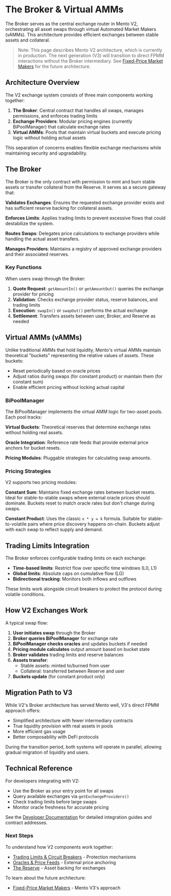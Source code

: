 # The Broker & Virtual AMMs

The Broker serves as the central exchange router in Mento V2, orchestrating all asset swaps through virtual Automated Market Makers (vAMMs). This architecture provides efficient exchanges between stable assets and collateral.

> Note: This page describes Mento V2 architecture, which is currently in production. The next generation (V3) will transition to direct FPMM interactions without the Broker intermediary. See [Fixed-Price Market Makers](fixed-price-market-makers-fpmms.md) for the future architecture.

## Architecture Overview

The V2 exchange system consists of three main components working together:

1. **The Broker**: Central contract that handles all swaps, manages permissions, and enforces trading limits
2. **Exchange Providers**: Modular pricing engines (currently BiPoolManager) that calculate exchange rates
3. **Virtual AMMs**: Pools that maintain virtual buckets and execute pricing logic without holding actual assets

This separation of concerns enables flexible exchange mechanisms while maintaining security and upgradability.

## The Broker

The Broker is the only contract with permission to mint and burn stable assets or transfer collateral from the Reserve. It serves as a secure gateway that:

**Validates Exchanges**: Ensures the requested exchange provider exists and has sufficient reserve backing for collateral assets.

**Enforces Limits**: Applies trading limits to prevent excessive flows that could destabilize the system.

**Routes Swaps**: Delegates price calculations to exchange providers while handling the actual asset transfers.

**Manages Providers**: Maintains a registry of approved exchange providers and their associated reserves.

### Key Functions

When users swap through the Broker:

1. **Quote Request**: `getAmountIn()` or `getAmountOut()` queries the exchange provider for pricing
2. **Validation**: Checks exchange provider status, reserve balances, and trading limits
3. **Execution**: `swapIn()` or `swapOut()` performs the actual exchange
4. **Settlement**: Transfers assets between user, Broker, and Reserve as needed

## Virtual AMMs (vAMMs)

Unlike traditional AMMs that hold liquidity, Mento's virtual AMMs maintain theoretical "buckets" representing the relative values of assets. These buckets:

* Reset periodically based on oracle prices
* Adjust ratios during swaps (for constant product) or maintain them (for constant sum)
* Enable efficient pricing without locking actual capital

### BiPoolManager

The BiPoolManager implements the virtual AMM logic for two-asset pools. Each pool tracks:

**Virtual Buckets**: Theoretical reserves that determine exchange rates without holding real assets.

**Oracle Integration**: Reference rate feeds that provide external price anchors for bucket resets.

**Pricing Modules**: Pluggable strategies for calculating swap amounts.

### Pricing Strategies

V2 supports two pricing modules:

**Constant Sum**: Maintains fixed exchange rates between bucket resets. Ideal for stable-to-stable swaps where external oracle prices should dominate. Buckets reset to match oracle rates but don't change during swaps.

**Constant Product**: Uses the classic `x * y = k` formula. Suitable for stable-to-volatile pairs where price discovery happens on-chain. Buckets adjust with each swap to reflect supply and demand.

## Trading Limits Integration

The Broker enforces configurable trading limits on each exchange:

* **Time-based limits**: Restrict flow over specific time windows (L0, L1)
* **Global limits**: Absolute caps on cumulative flow (LG)
* **Bidirectional tracking**: Monitors both inflows and outflows

These limits work alongside circuit breakers to protect the protocol during volatile conditions.

## How V2 Exchanges Work

A typical swap flow:

1. **User initiates swap** through the Broker
2. **Broker queries BiPoolManager** for exchange rate
3. **BiPoolManager checks oracles** and updates buckets if needed
4. **Pricing module calculates** output amount based on bucket state
5. **Broker validates** trading limits and reserve balances
6. **Assets transfer**:
   * Stable assets: minted to/burned from user
   * Collateral: transferred between Reserve and user
7. **Buckets update** (for constant product only)

## Migration Path to V3

While V2's Broker architecture has served Mento well, V3's direct FPMM approach offers:

* Simplified architecture with fewer intermediary contracts
* True liquidity provision with real assets in pools
* More efficient gas usage
* Better composability with DeFi protocols

During the transition period, both systems will operate in parallel, allowing gradual migration of liquidity and users.

## Technical Reference

For developers integrating with V2:

* Use the Broker as your entry point for all swaps
* Query available exchanges via `getExchangeProviders()`
* Check trading limits before large swaps
* Monitor oracle freshness for accurate pricing

See the [Developer Documentation](broken-reference) for detailed integration guides and contract addresses.

### Next Steps

To understand how V2 components work together:

* [Trading Limits & Circuit Breakers](trading-limits-and-circuit-breakers.md) - Protection mechanisms
* [Oracles & Price Feeds](oracles-and-price-feeds.md) - External price anchoring
* [The Reserve](the-reserve.md) - Asset backing for exchanges

To learn about the future architecture:

* [Fixed-Price Market Makers](fixed-price-market-makers-fpmms.md) - Mento V3's approach

